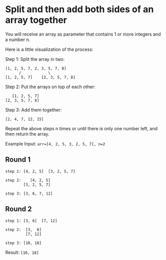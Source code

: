 # Split and then add both sides of an array together

You will receive an array as parameter that contains 1 or more integers and a number n.

Here is a little visualization of the process:

Step 1: Split the array in two:
```
[1, 2, 5, 7, 2, 3, 5, 7, 8]
      /            \
[1, 2, 5, 7]    [2, 3, 5, 7, 8]
```
Step 2: Put the arrays on top of each other:
```
   [1, 2, 5, 7]
[2, 3, 5, 7, 8]
```
Step 3: Add them together:
```
[2, 4, 7, 12, 15]
```
Repeat the above steps n times or until there is only one number left, and then return the array.

Example
Input: `arr=[4, 2, 5, 3, 2, 5, 7], n=2`


Round 1
-------
```
step 1: [4, 2, 5]  [3, 2, 5, 7]

step 2:    [4, 2, 5]
        [3, 2, 5, 7]

step 3: [3, 6, 7, 12]
```

Round 2
-------
```
step 1: [3, 6]  [7, 12]

step 2:  [3,  6]
         [7, 12]

step 3: [10, 18]
```

Result: `[10, 18]`
